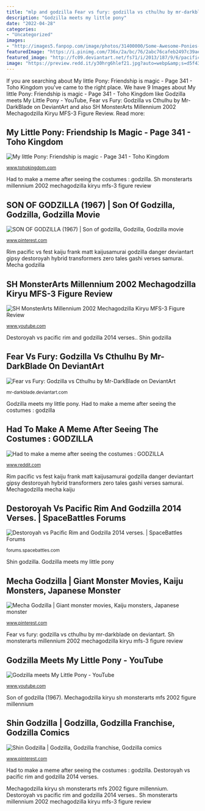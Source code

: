 ```yaml
---
title: "mlp and godzilla Fear vs fury: godzilla vs cthulhu by mr-darkblade on deviantart"
description: "Godzilla meets my little pony"
date: "2022-04-28"
categories:
- "Uncategorized"
images:
- "http://images5.fanpop.com/image/photos/31400000/Some-Awesome-Ponies-of-course-my-little-pony-friendship-is-magic-31488781-900-694.png"
featuredImage: "https://i.pinimg.com/736x/2a/bc/76/2abc76cafeb2497c39ae81f4ab9ced3b--kaiju-scifi.jpg"
featured_image: "http://fc09.deviantart.net/fs71/i/2013/187/9/6/pacific_rim_for_g_fest_by_kaijusamurai-d6c5caf.jpg"
image: "https://preview.redd.it/y30hrg6hlef21.jpg?auto=webp&amp;s=d5f43b8ef925555ef4e002f522b110bb0d5d88a0"
---
```


If you are searching about My little Pony: Friendship is magic - Page 341 - Toho Kingdom you've came to the right place. We have 9 Images about My little Pony: Friendship is magic - Page 341 - Toho Kingdom like Godzilla meets My Little Pony - YouTube, Fear vs Fury: Godzilla vs Cthulhu by Mr-DarkBlade on DeviantArt and also SH MonsterArts Millennium 2002 Mechagodzilla Kiryu MFS-3 Figure Review. Read more:

## My Little Pony: Friendship Is Magic - Page 341 - Toho Kingdom

![My little Pony: Friendship is magic - Page 341 - Toho Kingdom](http://images5.fanpop.com/image/photos/31400000/Some-Awesome-Ponies-of-course-my-little-pony-friendship-is-magic-31488781-900-694.png "Son of godzilla (1967)")

<small>www.tohokingdom.com</small>

Had to make a meme after seeing the costumes : godzilla. Sh monsterarts millennium 2002 mechagodzilla kiryu mfs-3 figure review

## SON OF GODZILLA (1967) | Son Of Godzilla, Godzilla, Godzilla Movie

![SON OF GODZILLA (1967) | Son of godzilla, Godzilla, Godzilla movie](https://i.pinimg.com/736x/22/62/37/2262373e756cbc78d5b5c91f8b1be37d.jpg "Sh monsterarts millennium 2002 mechagodzilla kiryu mfs-3 figure review")

<small>www.pinterest.com</small>

Rim pacific vs fest kaiju frank matt kaijusamurai godzilla danger deviantart gipsy destoroyah hybrid transformers zero tales gashi verses samurai. Mecha godzilla

## SH MonsterArts Millennium 2002 Mechagodzilla Kiryu MFS-3 Figure Review

![SH MonsterArts Millennium 2002 Mechagodzilla Kiryu MFS-3 Figure Review](http://i.ytimg.com/vi/cErYtRkRAxs/maxresdefault.jpg "Shin godzilla")

<small>www.youtube.com</small>

Destoroyah vs pacific rim and godzilla 2014 verses.. Shin godzilla

## Fear Vs Fury: Godzilla Vs Cthulhu By Mr-DarkBlade On DeviantArt

![Fear vs Fury: Godzilla vs Cthulhu by Mr-DarkBlade on DeviantArt](https://orig00.deviantart.net/519a/f/2013/209/e/c/fear_vs_fury__godzilla_vs_cthulhu_by_mr_darkblade-d6fm699.jpg "My little pony: friendship is magic")

<small>mr-darkblade.deviantart.com</small>

Godzilla meets my little pony. Had to make a meme after seeing the costumes : godzilla

## Had To Make A Meme After Seeing The Costumes : GODZILLA

![Had to make a meme after seeing the costumes : GODZILLA](https://preview.redd.it/y30hrg6hlef21.jpg?auto=webp&amp;s=d5f43b8ef925555ef4e002f522b110bb0d5d88a0 "Sh monsterarts millennium 2002 mechagodzilla kiryu mfs-3 figure review")

<small>www.reddit.com</small>

Rim pacific vs fest kaiju frank matt kaijusamurai godzilla danger deviantart gipsy destoroyah hybrid transformers zero tales gashi verses samurai. Mechagodzilla mecha kaiju

## Destoroyah Vs Pacific Rim And Godzilla 2014 Verses. | SpaceBattles Forums

![Destoroyah vs Pacific Rim and Godzilla 2014 verses. | SpaceBattles Forums](http://fc09.deviantart.net/fs71/i/2013/187/9/6/pacific_rim_for_g_fest_by_kaijusamurai-d6c5caf.jpg "Sh monsterarts millennium 2002 mechagodzilla kiryu mfs-3 figure review")

<small>forums.spacebattles.com</small>

Shin godzilla. Godzilla meets my little pony

## Mecha Godzilla | Giant Monster Movies, Kaiju Monsters, Japanese Monster

![Mecha Godzilla | Giant monster movies, Kaiju monsters, Japanese monster](https://i.pinimg.com/736x/2a/bc/76/2abc76cafeb2497c39ae81f4ab9ced3b--kaiju-scifi.jpg "Godzilla meets my little pony")

<small>www.pinterest.com</small>

Fear vs fury: godzilla vs cthulhu by mr-darkblade on deviantart. Sh monsterarts millennium 2002 mechagodzilla kiryu mfs-3 figure review

## Godzilla Meets My Little Pony - YouTube

![Godzilla meets My Little Pony - YouTube](https://i.ytimg.com/vi/HuSr92IoTy0/hqdefault.jpg "Son of godzilla (1967)")

<small>www.youtube.com</small>

Son of godzilla (1967). Mechagodzilla kiryu sh monsterarts mfs 2002 figure millennium

## Shin Godzilla | Godzilla, Godzilla Franchise, Godzilla Comics

![Shin Godzilla | Godzilla, Godzilla franchise, Godzilla comics](https://i.pinimg.com/736x/f4/75/21/f47521eec62d1b299335062761a60135.jpg "Mechagodzilla mecha kaiju")

<small>www.pinterest.com</small>

Had to make a meme after seeing the costumes : godzilla. Destoroyah vs pacific rim and godzilla 2014 verses.

Mechagodzilla kiryu sh monsterarts mfs 2002 figure millennium. Destoroyah vs pacific rim and godzilla 2014 verses.. Sh monsterarts millennium 2002 mechagodzilla kiryu mfs-3 figure review
